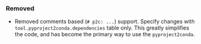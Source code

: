 <!-- markdownlint-disable MD041 -->
<!--
A new scriv changelog fragment.

Uncomment the section that is right (remove the HTML comment wrapper).
-->

### Removed

- Removed comments based (`# p2c: ...`) support. Specify changes with
  `tool.pyproject2conda.dependencies` table only. This greatly simplifies the
  code, and has become the primary way to use the `pyproject2conda`.

<!--
### Added

- A bullet item for the Added category.

-->
<!--
### Changed

- A bullet item for the Changed category.

-->
<!--
### Deprecated

- A bullet item for the Deprecated category.

-->
<!--
### Fixed

- A bullet item for the Fixed category.

-->
<!--
### Security

- A bullet item for the Security category.

-->
